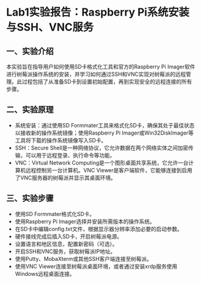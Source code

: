 # Lab1实验报告：Raspberry Pi系统安装与SSH、VNC服务
## 一、实验介绍
本实验旨在指导用户如何使用SD卡格式化工具和官方的Raspberry Pi Imager软件进行树莓派操作系统的安装，并学习如何通过SSH和VNC实现对树莓派的远程管理。此过程包括了从准备SD卡到设置初始配置，再到实现安全的远程连接的所有步骤。

## 二、实验原理
- 系统安装：通过使用SD Formmater工具来格式化SD卡，确保其处于最佳状态以接收新的操作系统镜像；使用Raspberry Pi Imager或Win32DiskImager等工具将下载的操作系统镜像写入SD卡。
- SSH：Secure Shell是一种网络协议，它允许数据在两个网络实体之间加密传输，可以用于远程登录、执行命令等功能。
- VNC：Virtual Network Computing是一个图形桌面共享系统，它允许一台计算机远程控制另一台计算机。VNC Viewer是客户端软件，它能够连接到启用了VNC服务器的树莓派并显示其桌面环境。

## 三、实验步骤
- 使用SD Formmater格式化SD卡。
- 使用Raspberry Pi Imager选择并安装所需版本的操作系统。
- 在SD卡中编辑config.txt文件，根据显示器分辨率添加必要的启动参数。
- 硬件接线完成后插入SD卡，开启树莓派电源。
- 设置语言和地区信息，配置新密码（可选）。
- 开启SSH和VNC服务，获取树莓派IP地址。
- 使用Putty、MobaXterm或其他SSH客户端连接至树莓派。
- 使用VNC Viewer连接至树莓派桌面环境，或者通过安装xrdp服务使用Windows远程桌面连接。
